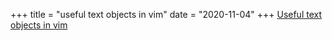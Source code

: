 +++
title = "useful text objects in vim"
date = "2020-11-04"
+++
[Useful text objects in vim](https://gist.github.com/habamax/4662821a1dad716f5c18205489203a67)
